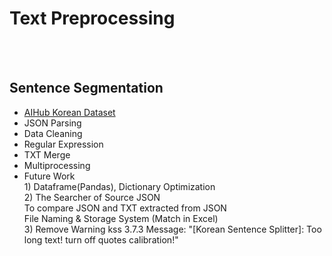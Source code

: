 # Text Preprocessing
<br/><br/>

## Sentence Segmentation

* [AIHub Korean Dataset](https://aihub.or.kr/aihubdata/data/list.do?pageIndex=1&currMenu=115&topMenu=100&dataSetSn=&srchdataClCode=DATACL001&srchOrder=&SrchdataClCode=DATACL002&searchKeyword=&srchDataRealmCode=REALM002&srchDataTy=DATA003)
* JSON Parsing
* Data Cleaning
* Regular Expression
* TXT Merge
* Multiprocessing
* Future Work
<br>1) Dataframe(Pandas), Dictionary Optimization
<br>2) The Searcher of Source JSON
<br>To compare JSON and TXT extracted from JSON
<br>File Naming & Storage System (Match in Excel)
<br>3) Remove Warning kss 3.7.3 Message: "[Korean Sentence Splitter]: Too long text! turn off quotes calibration!"
<br/><br/>


